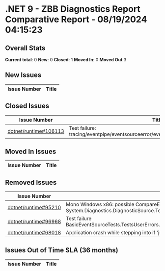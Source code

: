 # .NET 9 - ZBB Diagnostics Report Comparative Report - 08/19/2024 04:15:23

## Overall Stats

**Current total**: 0
**New**: 0
**Closed**: 1
**Moved In**: 0
**Moved Out** 3

## New Issues

| **Issue Number** | **Title** |
| :--------------: | --------- |

## Closed Issues

| **Issue Number** | **Title** |
| :--------------: | --------- |
| [dotnet/runtime#106113](https://github.com/dotnet/runtime/issues/106113) | Test failure: tracing/eventpipe/eventsourceerror/eventsourceerror/eventsourceerror.cmd |

## Moved In Issues

| **Issue Number** | **Title** |
| :--------------: | --------- |

## Removed Issues

| **Issue Number** | **Title** |
| :--------------: | --------- |
| [dotnet/runtime#95210](https://github.com/dotnet/runtime/issues/95210) | Mono Windows x86: possible CompareExchange issue causes failures in System.Diagnostics.DiagnosticSource.Tests |
| [dotnet/runtime#96968](https://github.com/dotnet/runtime/issues/96968) | Test failure BasicEventSourceTests.TestsUserErrors.Test_BadEventSource_MismatchedIds_WithEtwListener |
| [dotnet/runtime#68018](https://github.com/dotnet/runtime/issues/68018) | Application crash while stepping into if 'justMyCode' is disabled |

## Issues Out of Time SLA (36 months)

| **Issue Number** | **Title** |
| :--------------: | --------- |

